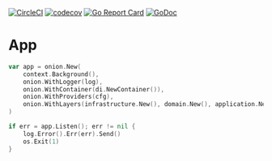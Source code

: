 [![CircleCI](https://circleci.com/gh/HnH/onion/tree/master.svg?style=svg&circle-token=cd6ef5c602e0f89a80488349a1e4fbe034b8d717)](https://circleci.com/gh/HnH/onion/tree/master)
[![codecov](https://codecov.io/gh/HnH/onion/branch/master/graph/badge.svg)](https://codecov.io/gh/HnH/onion)
[![Go Report Card](https://goreportcard.com/badge/github.com/HnH/onion)](https://goreportcard.com/report/github.com/HnH/onion)
[![GoDoc](https://godoc.org/github.com/HnH/onion?status.svg)](https://godoc.org/github.com/HnH/onion)

# App

```go
var app = onion.New(
    context.Background(),
    onion.WithLogger(log),
    onion.WithContainer(di.NewContainer()),
    onion.WithProviders(cfg),
    onion.WithLayers(infrastructure.New(), domain.New(), application.New(), www.New()),
)

if err = app.Listen(); err != nil {
    log.Error().Err(err).Send()
    os.Exit(1)
}
```